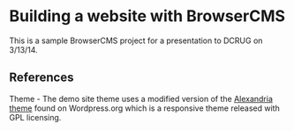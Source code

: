 # Building a website with BrowserCMS

This is a sample BrowserCMS project for a presentation to DCRUG on 3/13/14.

## References

Theme - The demo site theme uses a modified version of the [Alexandria theme](http://wordpress.org/themes/alexandria) found on Wordpress.org which is a responsive theme released with GPL licensing.